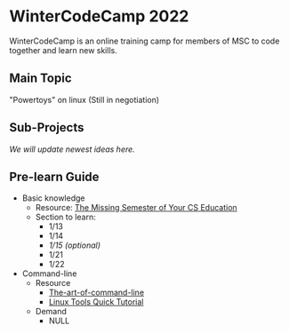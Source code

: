 # WinterCodeCamp 2022

WinterCodeCamp is an online training camp for members of MSC to code together and learn new skills.

## Main Topic

"Powertoys" on linux (Still in negotiation)

## Sub-Projects

*We will update newest ideas here.*

## Pre-learn Guide

- Basic knowledge
  - Resource: [The Missing Semester of Your CS Education](https://missing-semester-cn.github.io/)
  - Section to learn: 
    - 1/13
    - 1/14
    - *1/15 (optional)*
    - 1/21
    - 1/22
- Command-line
  - Resource
    - [The-art-of-command-line](https://github.com/jlevy/the-art-of-command-line/)
    - [Linux Tools Quick Tutorial](https://linuxtools-rst.readthedocs.io/zh_CN/latest/)
  - Demand
    - NULL

